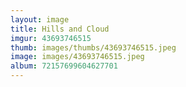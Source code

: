 ```yaml
---
layout: image
title: Hills and Cloud
imgur: 43693746515
thumb: images/thumbs/43693746515.jpeg
image: images/43693746515.jpeg
album: 72157699604627701
---
```



